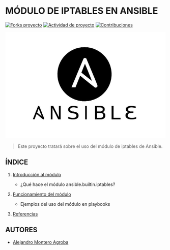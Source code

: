 # MÓDULO DE IPTABLES EN ANSIBLE

[![Forks proyecto](https://img.shields.io/badge/Forks-red)](https://github.com/alemonterx/ansible/forks)
[![Actividad de proyecto](https://img.shields.io/badge/Actividad-yellow)](https://github.com/alemonterx/ansible/activity)
[![Contribuciones](https://img.shields.io/badge/Contribuciones-blue)](https://github.com/alemonterx/ansible/graphs/contributors)

![PORTADA](img/portadaAnsible.jpg)

> Este proyecto tratará sobre el uso del módulo de iptables de Ansible.

## ÍNDICE
1. [Introducción al módulo](introduccion.md)
   
   * ¿Qué hace el módulo ansible.builtin.iptables?
     
2. [Funcionamiento del módulo](funcionamiento.md)
   
   * Ejemplos del uso del módulo en playbooks
   
3. [Referencias](referencias.md)

## AUTORES
* [Alejandro Montero Agroba](https://github.com/alemonterx)
